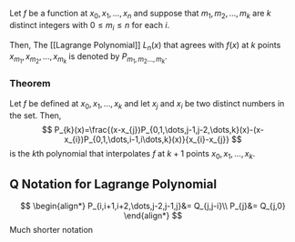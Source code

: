 Let $f$ be a function at $x_{0},x_{1},\dots,x_{n}$ and suppose that $m_{1},m_{2},\dots,m_{k}$ are $k$ distinct integers with $0\le m_{i}\le n$ for each $i$.

Then, The [[Lagrange Polynomial]] $L_{n}(x)$ that agrees with $f(x)$ at $k$ points $x_{m_{1}},x_{m_{2}},\dots,x_{m_{k}}$ is denoted by $P_{m_{1},m_{2}\dots,m_{k}}$.


### Theorem
Let $f$ be defined at $x_{0},x_{1},\dots,x_{k}$ and let $x_{j}$ and $x_{i}$ be two distinct numbers in the set. Then,
$$
P_{k}(x)=\frac{(x-x_{j})P_{0,1,\dots,j-1,j-2,\dots,k}(x)-(x-x_{i})P_{0,1,\dots,i-1,i\dots,k}(x)}{x_{i}-x_{j}}
$$
is the $k$th polynomial that interpolates $f$ at $k+1$ points $x_{0},x_{1},\dots,x_{k}$.

## Q Notation for Lagrange Polynomial
$$
\begin{align*}
P_{i,i+1,i+2,\dots,j-2,j-1,j}&= Q_{j,j-i}\\
P_{j}&= Q_{j,0}
\end{align*}
$$
Much shorter notation
